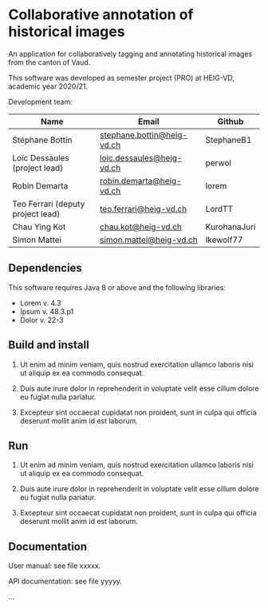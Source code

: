# Collaborative annotation of historical images

An application for collaboratively tagging and annotating historical
images from the canton of Vaud.

This software was developed as semester project (PRO) at HEIG-VD,
academic year 2020/21.

Development team:

| Name                                 | Email                        | Github      |
|--------------------------------------|------------------------------|-------------|
| Stéphane Bottin                      | stephane.bottin@heig-vd.ch   | StephaneB1  |
| Loïc Dessaules (project lead)        | loic.dessaules@heig-vd.ch    | perwol      |
| Robin Demarta                        | robin.demarta@heig-vd.ch     | lorem       |
| Teo Ferrari (deputy project lead)    | teo.ferrari@heig-vd.ch       | LordTT      |
| Chau Ying Kot                        | chau.kot@heig-vd.ch          | KurohanaJuri|
| Simon Mattei                         | simon.mattei@heig-vd.ch      | Ikewolf77   |

## Dependencies

This software requires Java 8 or above and the following libraries:

* Lorem v. 4.3
* Ipsum v. 48.3.p1
* Dolor v. 22-3

## Build and install

1. Ut enim ad minim veniam, quis nostrud exercitation ullamco laboris
   nisi ut aliquip ex ea commodo consequat.

2. Duis aute irure dolor in reprehenderit in voluptate velit esse
   cillum dolore eu fugiat nulla pariatur.

3. Excepteur sint occaecat cupidatat non proident, sunt in culpa qui
   officia deserunt mollit anim id est laborum.

## Run

1. Ut enim ad minim veniam, quis nostrud exercitation ullamco laboris
   nisi ut aliquip ex ea commodo consequat.

2. Duis aute irure dolor in reprehenderit in voluptate velit esse
   cillum dolore eu fugiat nulla pariatur.

3. Excepteur sint occaecat cupidatat non proident, sunt in culpa qui
   officia deserunt mollit anim id est laborum.

## Documentation

User manual: see file xxxxx.

API documentation: see file yyyyy.

...
